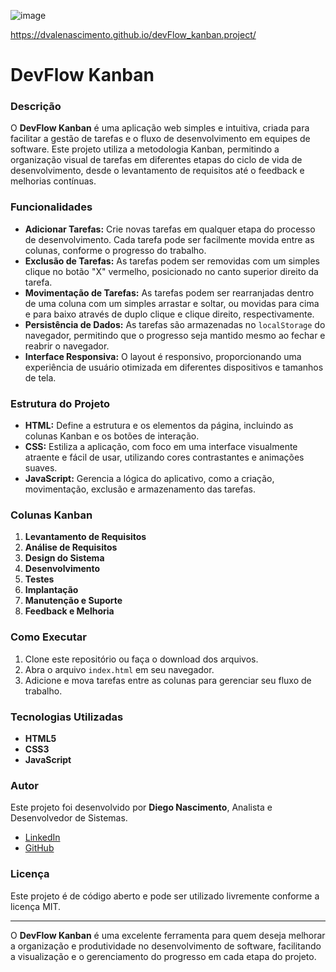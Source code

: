 ![image](https://github.com/user-attachments/assets/4fb8f3e8-5646-4fad-9a61-35b8149cbb9c)

https://dvalenascimento.github.io/devFlow_kanban.project/

# DevFlow Kanban

### Descrição

O **DevFlow Kanban** é uma aplicação web simples e intuitiva, criada para facilitar a gestão de tarefas e o fluxo de desenvolvimento em equipes de software. Este projeto utiliza a metodologia Kanban, permitindo a organização visual de tarefas em diferentes etapas do ciclo de vida de desenvolvimento, desde o levantamento de requisitos até o feedback e melhorias contínuas.

### Funcionalidades

- **Adicionar Tarefas:** Crie novas tarefas em qualquer etapa do processo de desenvolvimento. Cada tarefa pode ser facilmente movida entre as colunas, conforme o progresso do trabalho.
- **Exclusão de Tarefas:** As tarefas podem ser removidas com um simples clique no botão "X" vermelho, posicionado no canto superior direito da tarefa.
- **Movimentação de Tarefas:** As tarefas podem ser rearranjadas dentro de uma coluna com um simples arrastar e soltar, ou movidas para cima e para baixo através de duplo clique e clique direito, respectivamente.
- **Persistência de Dados:** As tarefas são armazenadas no `localStorage` do navegador, permitindo que o progresso seja mantido mesmo ao fechar e reabrir o navegador.
- **Interface Responsiva:** O layout é responsivo, proporcionando uma experiência de usuário otimizada em diferentes dispositivos e tamanhos de tela.

### Estrutura do Projeto

- **HTML:** Define a estrutura e os elementos da página, incluindo as colunas Kanban e os botões de interação.
- **CSS:** Estiliza a aplicação, com foco em uma interface visualmente atraente e fácil de usar, utilizando cores contrastantes e animações suaves.
- **JavaScript:** Gerencia a lógica do aplicativo, como a criação, movimentação, exclusão e armazenamento das tarefas.

### Colunas Kanban

1. **Levantamento de Requisitos**
2. **Análise de Requisitos**
3. **Design do Sistema**
4. **Desenvolvimento**
5. **Testes**
6. **Implantação**
7. **Manutenção e Suporte**
8. **Feedback e Melhoria**

### Como Executar

1. Clone este repositório ou faça o download dos arquivos.
2. Abra o arquivo `index.html` em seu navegador.
3. Adicione e mova tarefas entre as colunas para gerenciar seu fluxo de trabalho.

### Tecnologias Utilizadas

- **HTML5**
- **CSS3**
- **JavaScript**

### Autor

Este projeto foi desenvolvido por **Diego Nascimento**, Analista e Desenvolvedor de Sistemas.

- [LinkedIn](https://www.linkedin.com/in/diego-vale-do-nascimento-48212215b/)
- [GitHub](https://github.com/DVALENASCIMENTO)

### Licença

Este projeto é de código aberto e pode ser utilizado livremente conforme a licença MIT.

---

O **DevFlow Kanban** é uma excelente ferramenta para quem deseja melhorar a organização e produtividade no desenvolvimento de software, facilitando a visualização e o gerenciamento do progresso em cada etapa do projeto.
